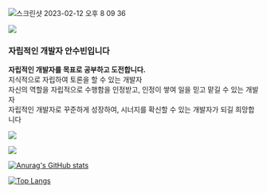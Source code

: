 ![스크린샷 2023-02-12 오후 8 09 36](https://user-images.githubusercontent.com/101397314/218308371-b1b15654-bde1-47d3-a573-aa1da34a3bb8.png)

<a href="https://s3.us-west-2.amazonaws.com/secure.notion-static.com/a9147490-d70d-4a4c-90d1-048f2c0b0682/%E1%84%8B%E1%85%A1%E1%86%AB%E1%84%89%E1%85%AE%E1%84%87%E1%85%B5%E1%86%AB_%E1%84%8B%E1%85%B5%E1%84%85%E1%85%A7%E1%86%A8%E1%84%89%E1%85%A5__final_%281%E1%84%8E%E1%85%A1%29.pdf?X-Amz-Algorithm=AWS4-HMAC-SHA256&X-Amz-Content-Sha256=UNSIGNED-PAYLOAD&X-Amz-Credential=AKIAT73L2G45EIPT3X45%2F20230212%2Fus-west-2%2Fs3%2Faws4_request&X-Amz-Date=20230212T113917Z&X-Amz-Expires=86400&X-Amz-Signature=e19be502f17f1589f23b4a7633c2e89567b8b14c88f7e99fb51af62b9a45aef4&X-Amz-SignedHeaders=host&response-content-disposition=filename%3D%22%25E1%2584%258B%25E1%2585%25A1%25E1%2586%25AB%25E1%2584%2589%25E1%2585%25AE%25E1%2584%2587%25E1%2585%25B5%25E1%2586%25AB_%25E1%2584%258B%25E1%2585%25B5%25E1%2584%2585%25E1%2585%25A7%25E1%2586%25A8%25E1%2584%2589%25E1%2585%25A5_%2520final%2520%281%25E1%2584%258E%25E1%2585%25A1%29.pdf%22&x-id=GetObject" target="_blank"><img src="https://img.shields.io/badge/resume-doc-blue"/></a>

<h3>자립적인 개발자 안수빈입니다</h3>
 
**자립적인 개발자를 목표로 공부하고 도전합니다.** <br/>
지식적으로 자립하여 토론을 할 수 있는 개발자<br/>
자신의 역할을 자립적으로 수행함을 인정받고, 인정이 쌓여 일을 믿고 맡길 수 있는 개발자<br/>
자립적인 개발자로 꾸준하게 성장하여, 시너지를 확신할 수 있는 개발자가 되길 희망합니다

<img src="https://img.shields.io/badge/resume-doc-blue"/>

<a href="https://velog.io/@jejupalette" target="_blank"><img src="http://img.shields.io/badge/Velog-20c997?style=for-the-badge"/></a>
  
[![Anurag's GitHub stats](https://github-readme-stats.vercel.app/api?username=AnSuebin)](https://github.com/anuraghazra/github-readme-stats)
<br/>

[![Top Langs](https://github-readme-stats.vercel.app/api/top-langs/?username=AnSuebin&layout=compact)](https://github.com/anuraghazra/github-readme-stats)
</div>
